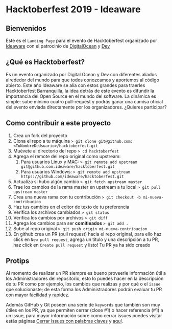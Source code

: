 # Hacktoberfest 2019 - Ideaware

## Bienvenidos

Este es el `Landing Page` para el evento de Hacktoberfest organizado por [Ideaware](https://ideaware.co) con el patrocinio de [DigitalOcean](https://www.digitalocean.com) y [Dev](https://dev.to)

## ¿Qué es Hacktoberfest?

Es un evento organizado por Digital Ocean y Dev con diferentes aliados alrededor del mundo para que todos conozcamos y aportemos al código abierto. Este año Ideaware se alía con estos grandes para traerles Hacktoberfest Barranquilla, la idea detrás de este evento es difundir la importancia del Open Source en el mundo del software. La dinámica es simple: sube mínimo cuatro pull-request y podrás ganar una camisa oficial del evento enviada directamente por los organizadores. ¿Quieres participar?

## Como contribuir a este proyecto

1. Crea un fork del proyecto
2. Clona el repo a tu máquina ```> git clone git@github.com:<TuNombreDeUsuario>/hacktoberfest.git ```
3. Muévete al directorio del repo ```> cd hacktoberfest ```
4. Agrega el remote del repo original como upstream:
   1. Para usuarios Linux y MAC: ```> git remote add upstream git@github.com:ideaware/hacktoberfest.git```
   2. Para usuarios Windows: ```> git remote add upstream https://github.com/ideaware/hacktoberfest.git```
5. Actualiza si hubo algún cambio ```> git fetch upstream master```
6. Trae los cambios de la rama master en upstream a tu local ```> git pull upstream master```
7. Crea una nueva rama con tu contribución ```> git checkout -b mi-nueva-contribucion```
8. Haz tus cambios en el editor de texto de tu preferencia
9. Verifica los archivos cambiados ```> git status```
10. Verifica los cambios por archivos ```> git diff```
11. Agrega los cambios para ser **comitieados**  ```> git add .```
12. Sube al repo original ```> git push origin mi-nueva-contribucion```
13. En github crea un PR (pull request) hacia el repo original, para ello haz click en ``New pull request``, agrega un título y una descripción a tu PR, haz click en ``Create pull request`` y listo! Tu PR ya ha sido creado

## Protips

Al momento de realizar un PR siempre es bueno proveerle información útil a los Administradores del repositorio, esto lo puedes hacer en la descripción de tu PR como por ejemplo, los cambios que realizas y por qué o el ``issue`` que solucionaste; de esta forma los Administradores podrán evaluar tu PR con mayor facilidad y rapidez.

Además GitHub y Git poseen una serie de ``keywords`` que también son muy útiles en los PR, ya que permiten cerrar (close #1) o hacer referencia (#1) a un issue, para mayor información sobre como cerrar issues puedes visitar estás páginas [Cerrar issues con palabras claves](https://help.github.com/en/articles/closing-issues-using-keywords) y [aquí](https://github.blog/2013-01-22-closing-issues-via-commit-messages/).
